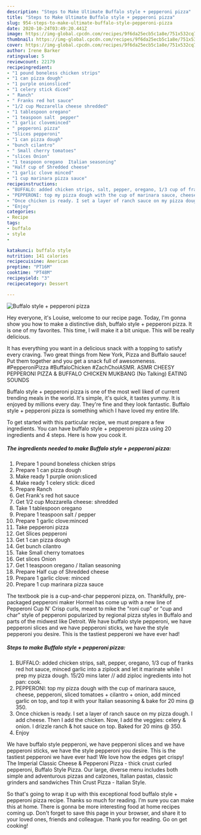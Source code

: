 ```yaml
---
description: "Steps to Make Ultimate Buffalo style + pepperoni pizza"
title: "Steps to Make Ultimate Buffalo style + pepperoni pizza"
slug: 954-steps-to-make-ultimate-buffalo-style-pepperoni-pizza
date: 2020-10-24T03:49:20.441Z
image: https://img-global.cpcdn.com/recipes/9f6da25ecb5c1a8e/751x532cq70/buffalo-style-pepperoni-pizza-recipe-main-photo.jpg
thumbnail: https://img-global.cpcdn.com/recipes/9f6da25ecb5c1a8e/751x532cq70/buffalo-style-pepperoni-pizza-recipe-main-photo.jpg
cover: https://img-global.cpcdn.com/recipes/9f6da25ecb5c1a8e/751x532cq70/buffalo-style-pepperoni-pizza-recipe-main-photo.jpg
author: Irene Barker
ratingvalue: 5
reviewcount: 22179
recipeingredient:
- "1 pound boneless chicken strips"
- "1 can pizza dough"
- "1 purple onionsliced"
- "1 celery stick diced"
- " Ranch"
- " Franks red hot sauce"
- "1/2 cup Mozzarella cheese shredded"
- "1 tablespoon oregano"
- "1 teaspoon salt  pepper"
- "1 garlic cloveminced"
- " pepperoni pizza"
- "Slices pepperoni"
- "1 can pizza dough"
- "bunch cilantro"
- " Small cherry tomatoes"
- "slices Onion"
- "1 teaspoon oregano  Italian seasoning"
- "Half cup of Shredded cheese"
- "1 garlic clove minced"
- "1 cup marinara pizza sauce"
recipeinstructions:
- "BUFFALO: added chicken strips, salt, pepper, oregano, 1/3 cup of franks red hot sauce, minced garlic into a ziplock and let it marinate while I prep my pizza dough. 15/20 mins later // add ziploc ingredients into hot pan: cook."
- "PEPPERONI: top my pizza dough with the cup of marinara sauce, cheese, pepperoni, sliced tomatoes + cilantro + onion, add minced garlic on top, and top it with your Italian seasoning &amp; bake for 20 mins @ 350."
- "Once chicken is ready. I set a layer of ranch sauce on my pizza dough. I add cheese. Then I add the chicken. Now, I add the veggies: celery &amp; onion. I drizzle ranch &amp; hot sauce on top. Baked for 20 mins @ 350."
- "Enjoy"
categories:
- Recipe
tags:
- buffalo
- style
- 

katakunci: buffalo style  
nutrition: 141 calories
recipecuisine: American
preptime: "PT16M"
cooktime: "PT48M"
recipeyield: "3"
recipecategory: Dessert

---
```



![Buffalo style + pepperoni pizza](https://img-global.cpcdn.com/recipes/9f6da25ecb5c1a8e/751x532cq70/buffalo-style-pepperoni-pizza-recipe-main-photo.jpg)

Hey everyone, it's Louise, welcome to our recipe page. Today, I'm gonna show you how to make a distinctive dish, buffalo style + pepperoni pizza. It is one of my favorites. This time, I will make it a bit unique. This will be really delicious.

It has everything you want in a delicious snack with a topping to satisfy every craving. Two great things from New York, Pizza and Buffalo sauce! Put them together and you get a snack full of awesomeness. #PepperoniPizza #BuffaloChicken #ZachChoiASMR. ASMR CHEESY PEPPERONI PIZZA &amp; BUFFALO CHICKEN MUKBANG (No Talking) EATING SOUNDS

Buffalo style + pepperoni pizza is one of the most well liked of current trending meals in the world. It's simple, it's quick, it tastes yummy. It is enjoyed by millions every day. They're fine and they look fantastic. Buffalo style + pepperoni pizza is something which I have loved my entire life.


To get started with this particular recipe, we must prepare a few ingredients. You can have buffalo style + pepperoni pizza using 20 ingredients and 4 steps. Here is how you cook it.

<!--inarticleads1-->

##### The ingredients needed to make Buffalo style + pepperoni pizza:

1. Prepare 1 pound boneless chicken strips
1. Prepare 1 can pizza dough
1. Make ready 1 purple onion:sliced
1. Make ready 1 celery stick: diced
1. Prepare  Ranch
1. Get  Frank&#39;s red hot sauce
1. Get 1/2 cup Mozzarella cheese: shredded
1. Take 1 tablespoon oregano
1. Prepare 1 teaspoon salt / pepper
1. Prepare 1 garlic clove:minced
1. Take  pepperoni pizza
1. Get Slices pepperoni
1. Get 1 can pizza dough
1. Get bunch cilantro
1. Take  Small cherry tomatoes
1. Get slices Onion
1. Get 1 teaspoon oregano / Italian seasoning
1. Prepare Half cup of Shredded cheese
1. Prepare 1 garlic clove: minced
1. Prepare 1 cup marinara pizza sauce


The textbook pie is a cup-and-char pepperoni pizza, on. Thankfully, pre-packaged pepperoni maker Hormel has come up with a new line of Pepperoni Cup N&#39; Crisp curls, meant to mike the &#34;roni cup&#34; or &#34;cup and char&#34; style of pepperoni popularized by regional pizza styles in Buffalo and parts of the midwest like Detroit. We have buffalo style pepperoni, we have pepperoni slices and we have pepperoni sticks, we have the style pepperoni you desire. This is the tastiest pepperoni we have ever had! 

<!--inarticleads2-->

##### Steps to make Buffalo style + pepperoni pizza:

1. BUFFALO: added chicken strips, salt, pepper, oregano, 1/3 cup of franks red hot sauce, minced garlic into a ziplock and let it marinate while I prep my pizza dough. 15/20 mins later // add ziploc ingredients into hot pan: cook.
1. PEPPERONI: top my pizza dough with the cup of marinara sauce, cheese, pepperoni, sliced tomatoes + cilantro + onion, add minced garlic on top, and top it with your Italian seasoning &amp; bake for 20 mins @ 350.
1. Once chicken is ready. I set a layer of ranch sauce on my pizza dough. I add cheese. Then I add the chicken. Now, I add the veggies: celery &amp; onion. I drizzle ranch &amp; hot sauce on top. Baked for 20 mins @ 350.
1. Enjoy


We have buffalo style pepperoni, we have pepperoni slices and we have pepperoni sticks, we have the style pepperoni you desire. This is the tastiest pepperoni we have ever had! We love how the edges get crispy! The Imperial Classic Cheese &amp; Pepperoni Pizza - thick crust curled pepperoni, Buffalo Style Pizza. Our large, diverse menu includes both simple and adventurous pizzas and calzones, Italian pastas, classic grinders and sandwiches Thin Crust Pizza - Italian Style. 

So that's going to wrap it up with this exceptional food buffalo style + pepperoni pizza recipe. Thanks so much for reading. I'm sure you can make this at home. There is gonna be more interesting food at home recipes coming up. Don't forget to save this page in your browser, and share it to your loved ones, friends and colleague. Thank you for reading. Go on get cooking!
